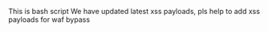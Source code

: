 This is bash script
We have updated latest xss payloads, pls help to add xss payloads for waf bypass
